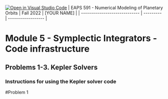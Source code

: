 [![Open in Visual Studio Code](https://classroom.github.com/assets/open-in-vscode-c66648af7eb3fe8bc4f294546bfd86ef473780cde1dea487d3c4ff354943c9ae.svg)](https://classroom.github.com/online_ide?assignment_repo_id=8587220&assignment_repo_type=AssignmentRepo)
| EAPS 591 - Numerical Modeling of Planetary Orbits | Fall 2022 | [YOUR NAME] |
| ----------------------------- | --------- | ------------------ |

# Module 5 - Symplectic Integrators - Code infrastructure
## Problems 1-3. Kepler Solvers

### Instructions for using the Kepler solver code
#Problem 1
#